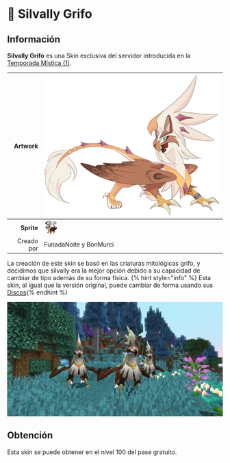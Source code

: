 # 🥈 Silvally Grifo

## Información

**Silvally Grifo** es una Skin exclusiva del servidor introducida en la [Temporada Mística (1)](./).

|                     **Artwork** | ![Artwork de Silvally Grifo](../../images/pokemon/temporada-1/Griffin.png)                                                                                    |
| ------------------------------: | -------------------------------------------------------------------------------------------------------------------------------------- |
|                      **Sprite** | ![Sprite de Silvally Grifo](../../images/pokemon/temporada-1/Griffin-sprite.png)                                                          |                                                                                                             |
|                      Creado por | FuriadaNoite y BonMurci                                                                                                                |

La creación de este skin se basó en las criaturas mitológicas grifo, y decidimos que silvally era la mejor opción debido a su capacidad de cambiar de tipo además de su forma física.
{% hint style="info" %} Esta skin, al igual que la versión original, puede cambiar de forma usando sus [Discos](https://www.wikidex.net/wiki/Disco){% endhint %}

![Formas de Silvally Grifo](../../images/pokemon/temporada-1/Griffin-formas.png)

## Obtención

Esta skin se puede obtener en el nivel 100 del pase gratuito.
